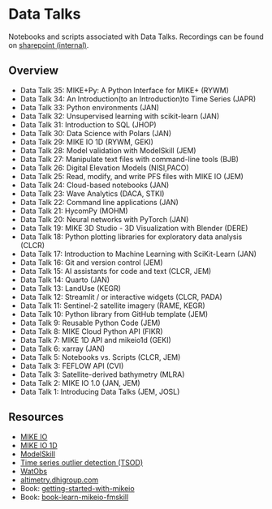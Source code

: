 # Data Talks
Notebooks and scripts associated with Data Talks. Recordings can be found on [sharepoint (internal)](https://dhigroup.sharepoint.com/sites/TechnologyandInnovation/SitePages/DnA-Datatalks.aspx).

## Overview

* Data Talk 35: MIKE+Py: A Python Interface for MIKE+ (RYWM)
* Data Talk 34: An Introduction(to an Introduction)to Time Series (JAPR)
* Data Talk 33: Python environments (JAN)
* Data Talk 32: Unsupervised learning with scikit-learn (JAN)
* Data Talk 31: Introduction to SQL (JHOP)
* Data Talk 30: Data Science with Polars (JAN)
* Data Talk 29: MIKE IO 1D (RYWM, GEKI)
* Data Talk 28: Model validation with ModelSkill (JEM)
* Data Talk 27: Manipulate text files with command-line tools (BJB)
* Data Talk 26: Digital Elevation Models (NISI,PACO)
* Data Talk 25: Read, modify, and write PFS files with MIKE IO (JEM)
* Data Talk 24: Cloud-based notebooks (JAN)
* Data Talk 23: Wave Analytics (DACA, STKI)
* Data Talk 22: Command line applications (JAN)
* Data Talk 21: HycomPy (MOHM)
* Data Talk 20: Neural networks with PyTorch (JAN)
* Data Talk 19: MIKE 3D Studio - 3D Visualization with Blender (DERE)
* Data Talk 18: Python plotting libraries for exploratory data analysis (CLCR)
* Data Talk 17: Introduction to Machine Learning with SciKit-Learn (JAN)
* Data Talk 16: Git and version control (JEM)
* Data Talk 15: AI assistants for code and text (CLCR, JEM)
* Data Talk 14: Quarto (JAN)
* Data Talk 13: LandUse (KEGR)
* Data Talk 12: Streamlit / or interactive widgets (CLCR, PADA)
* Data Talk 11: Sentinel-2 satellite imagery (RAME, KEGR)
* Data Talk 10: Python library from GitHub template (JEM)
* Data Talk 9: Reusable Python Code (JEM)
* Data Talk 8: MIKE Cloud Python API (FIKR)
* Data Talk 7: MIKE 1D API and mikeio1d (GEKI)
* Data Talk 6: xarray (JAN)
* Data Talk 5: Notebooks vs. Scripts (CLCR, JEM)
* Data Talk 3: FEFLOW API (CVI)
* Data Talk 3: Satellite-derived bathymetry (MLRA)
* Data Talk 2: MIKE IO 1.0 (JAN, JEM)
* Data Talk 1: Introducing Data Talks (JEM, JOSL)

## Resources 

* [MIKE IO](https://github.com/DHI/mikeio)
* [MIKE IO 1D](https://github.com/DHI/mikeio1d)
* [ModelSkill](https://github.com/DHI/modelskill)
* [Time series outlier detection (TSOD)](https://github.com/DHI/tsod)
* [WatObs](https://github.com/DHI/watobs)
* [altimetry.dhigroup.com](https://altimetry.dhigroup.com)
* Book: [getting-started-with-mikeio](https://dhi.github.io/getting-started-with-mikeio/intro.html)
* Book: [book-learn-mikeio-fmskill](https://dhi.github.io/book-learn-mikeio-fmskill/intro.html)

